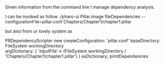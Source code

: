 Given information from the command line I manage dependency analysis.

I can be invoked as follow 
./pharo-ui Pillar.image fileDependencies  --configurationFile=pillar.conf Chapters/Chapter1/chapter1.pillar

but also from ur lovely system as

PRDependencyScripter new
	createConfiguration: 'pillar.conf' 
	baseDirectory:  FileSystem workingDirectory   
	argDictionary: {
			'inputFile'-> (FileSystem workingDirectory / 'Chapters/Chapter1/chapter1.pillar') } asDictionary;
	printDependencies